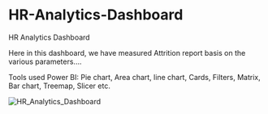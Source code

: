 # HR-Analytics-Dashboard
HR Analytics Dashboard


Here in this dashboard, we have measured Attrition report basis on the various parameters....

Tools used Power BI: Pie chart, Area chart, line chart, Cards, Filters, Matrix, Bar chart, Treemap, Slicer etc.

![HR_Analytics_Dashboard](https://github.com/Chinmoy-max/HR-Analytics-Dashboard/assets/72815215/351bfc83-b733-4820-a2ab-e0c712fa5b42)
